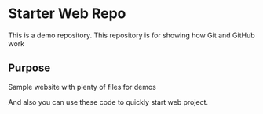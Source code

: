 # Starter Web Repo
This is a demo repository.
This repository is for showing how Git and GitHub work

## Purpose

Sample website with plenty of files for demos

And also you can use these code to quickly start web project.
